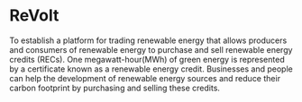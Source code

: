 # ReVolt
To establish a platform for trading renewable energy that allows producers and consumers of renewable energy to purchase and sell renewable energy credits (RECs). One megawatt-hour(MWh) of green energy is represented by a certificate known as a renewable energy credit. Businesses and people can help the development of renewable energy sources and reduce their carbon footprint by purchasing and selling these credits.

